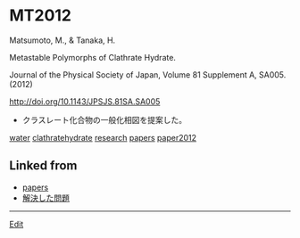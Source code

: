 # MT2012

Matsumoto, M., & Tanaka, H.

Metastable Polymorphs of Clathrate Hydrate.

Journal of the Physical Society of Japan, Volume 81 Supplement A, SA005. (2012)

http://doi.org/10.1143/JPSJS.81SA.SA005


* クラスレート化合物の一般化相図を提案した。

[](https://gyazo.com/75503faa683136be2d1e65adf0e3c444)





[water](water.md) [clathratehydrate](clathratehydrate.md) [research](research.md) [papers](papers.md) [paper2012](paper2012.md) 
## Linked from

* [papers](papers.md)
* [解決した問題](解決した問題.md)


----
[Edit](https://github.com/vitroid/vitroid.github.io/edit/master/MD/MT2012.md)
